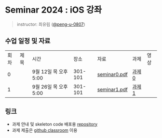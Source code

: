 # Seminar 2024 : iOS 강좌

> instructor: 최유림 ([@peng-u-0807](https://github.com/peng-u-0807))

## 수업 일정 및 자료
<table>
  <tr>
    <td>회차</td>
    <td>제목</td>
    <td>시간</td>
    <td>장소</td>
    <td>자료</td>
    <td>과제</td>
    <td>영상</td>
  </tr>
  <tr>
    <td>0</td>
    <td></td>
    <td>9월 12일 목 오후 5:00</td>
    <td>301-101</td>
    <td><A href="https://github.com/wafflestudio/seminar-2024/blob/main/ios/seminar0/seminar0.pdf"> seminar0.pdf </A></td>
    <td><A href="https://github.com/wafflestudio/seminar-2024-ios-assignment/tree/main/assignment0"> 과제0 </A></td>
    <td></td>
  </tr>
  <tr>
    <td>1</td>
    <td></td>
    <td>9월 26일 목 오후 5:00</td>
    <td>301-101</td>
    <td><A href="https://github.com/wafflestudio/seminar-2024/blob/main/ios/seminar1/seminar1.pdf"> seminar1.pdf </td>
    <td><A href="https://github.com/wafflestudio/seminar-2024-ios-assignment/tree/main/assignment1"> 과제1 </A></td>
    <td></td>
  </tr>
  </table>

## 링크
- 과제 안내 및 skeleton code 배포용 [repository](https://github.com/wafflestudio/seminar-2024-ios-assignment/tree/main)
- 과제 제출은 [github classroom](https://github.com/orgs/wafflestudio22-5/repositories) 이용
